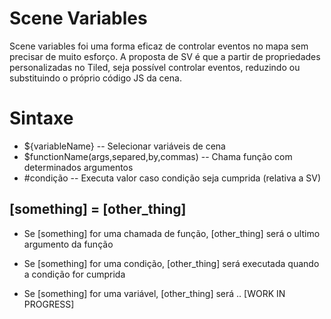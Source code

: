 # Scene Variables
Scene variables foi uma forma eficaz de controlar eventos no mapa sem precisar de muito esforço. A proposta de SV é que a partir de propriedades personalizadas no Tiled, seja possível controlar eventos, reduzindo ou substituindo o próprio código JS da cena.

# Sintaxe

- ${variableName}
-- Selecionar variáveis de cena
- $functionName(args,separed,by,commas)
-- Chama função com determinados argumentos
- #condição
-- Executa valor caso condição seja cumprida (relativa a SV)

## [something] = [other_thing]
- Se [something] for uma chamada de função, [other_thing] será o ultimo argumento da função

- Se [something] for uma condição, [other_thing] será executada quando a condição for cumprida

- Se [something] for uma variável, [other_thing] será .. [WORK IN PROGRESS]
